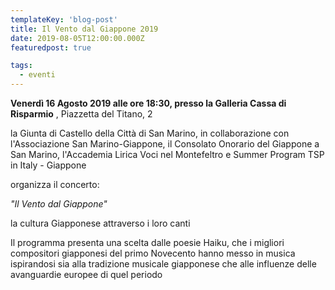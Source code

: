 ```yaml
---
templateKey: 'blog-post'
title: Il Vento dal Giappone 2019
date: 2019-08-05T12:00:00.000Z
featuredpost: true

tags:
  - eventi
---
```



**Venerdì 16 Agosto 2019 alle ore 18:30, presso la Galleria Cassa di Risparmio** , Piazzetta del Titano, 2 

 la Giunta di Castello della Città di San Marino, in collaborazione con l'Associazione San Marino-Giappone, il Consolato Onorario del Giappone a San Marino, l'Accademia Lirica Voci nel Montefeltro e Summer Program TSP in Italy - Giappone 

 organizza il concerto: 

 *"Il Vento dal Giappone"*  

 la cultura Giapponese attraverso i loro canti 

 Il programma presenta una scelta dalle poesie Haiku, che i migliori compositori giapponesi del primo Novecento hanno messo in musica ispirandosi sia alla tradizione musicale giapponese che alle influenze delle avanguardie europee di quel periodo 

